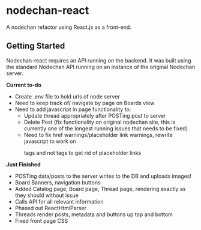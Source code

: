 # nodechan-react
A nodechan refactor using React.js as a front-end.

## Getting Started
Nodechan-react requires an API running on the backend. It was built using the standard Nodechan API running on an instance of the original Nodechan server.

**Current to-do**


+ Create .env file to hold urls of node server
+ Need to keep track of/ navigate by page on Boards view
+ Need to add javascript in page functionality to:
    + Update thread appropriately after POSTing post to server
    + Delete Post (fix functionality on original nodechan site, this is currently one of the longest running issues that needs to be fixed)
    + Need to fix href warnings/placeholder link warnings, rewrite javascript to work on <p> tags and not </a> tags to get rid of placeholder links

**Just Finished**

+ POSTing data/posts to the server writes to the DB and uploads images!
+ Board Banners, navigation buttons
+ Added Catalog page, Board page, Thread page, rendering exactly as they should without issue
+ Calls API for all relevant information
+ Phased out ReactHtmlParser
+ Threads render posts, metadata and buttons up top and bottom
+ Fixed front page CSS
